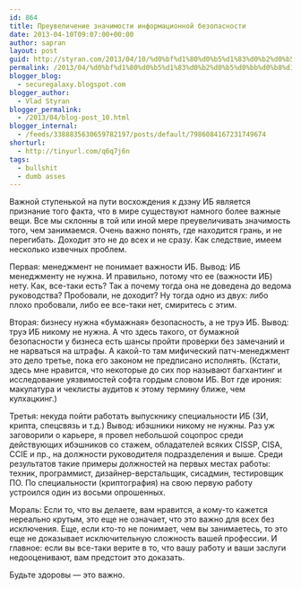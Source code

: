 ```yaml
---
id: 864
title: Преувеличение значимости информационной безопасности
date: 2013-04-10T09:07:00+00:00
author: sapran
layout: post
guid: http://styran.com/2013/04/10/%d0%bf%d1%80%d0%b5%d1%83%d0%b2%d0%b5%d0%bb%d0%b8%d1%87%d0%b5%d0%bd%d0%b8%d0%b5-%d0%b7%d0%bd%d0%b0%d1%87%d0%b8%d0%bc%d0%be%d1%81%d1%82%d0%b8-%d0%b8%d0%bd%d1%84%d0%be%d1%80%d0%bc%d0%b0%d1%86%d0%b8%d0%be/
permalink: /2013/04/%d0%bf%d1%80%d0%b5%d1%83%d0%b2%d0%b5%d0%bb%d0%b8%d1%87%d0%b5%d0%bd%d0%b8%d0%b5-%d0%b7%d0%bd%d0%b0%d1%87%d0%b8%d0%bc%d0%be%d1%81%d1%82%d0%b8-%d0%b8%d0%bd%d1%84%d0%be%d1%80%d0%bc%d0%b0%d1%86%d0%b8%d0%be/
blogger_blog:
  - securegalaxy.blogspot.com
blogger_author:
  - Vlad Styran
blogger_permalink:
  - /2013/04/blog-post_10.html
blogger_internal:
  - /feeds/3388835630659782197/posts/default/7986084167231749674
shorturl:
  - http://tinyurl.com/q6q7j6n
tags:
  - bullshit
  - dumb asses
---
```

Важной ступенькой на пути восхождения к дзэну ИБ является признание того факта, что в мире существуют намного более важные вещи. Все мы склонны в той или иной мере преувеличивать значимость того, чем занимаемся. Очень важно понять, где находится грань, и не перегибать. Доходит это не до всех и не сразу. Как следствие, имеем несколько извечных проблем.

Первая: менеджмент не понимает важности ИБ. Вывод: ИБ менеджменту не нужна. И правильно, потому что ее (важности ИБ) нету. Как, все-таки есть? Так а почему тогда она не доведена до ведома руководства? Пробовали, не доходит? Ну тогда одно из двух: либо плохо пробовали, либо ее все-таки нет, смиритесь с этим.

Вторая: бизнесу нужна &#171;бумажная&#187; безопасность, а не труэ ИБ. Вывод: труэ ИБ никому не нужна. А что здесь такого, от бумажной безопасности у бизнеса есть шансы пройти проверки без замечаний и не нарваться на штрафы. А какой-то там мифический патч-менеджмент это дело третье, пока его законом не предписано исполнять. (Кстати, здесь мне нравится, что некоторые до сих пор называют багхантинг и исследование уязвимостей софта гордым словом ИБ. Вот где ирония: макулатура и чеклисты аудитов к этому термину ближе, чем кулхацкинг.)

Третья: некуда пойти работать выпускнику специальности ИБ (ЗИ, крипта, спецсвязь и т.д.) Вывод: ибэшники никому не нужны. Раз уж заговорили о карьере, я провел небольшой соцопрос среди действующих ибэшников со стажем, обладателей всяких CISSP, CISA, CCIE и пр., на должности руководителя подразделения и выше. Среди результатов такие примеры должностей на первых местах работы: техник, программист, дизайнер-верстальщик, сисадмин, тестировщик ПО. По специальности (криптография) на свою первую работу устроился один из восьми опрошенных.

Мораль: Если то, что вы делаете, вам нравится, а кому-то кажется нереально крутым, это еще не означает, что это важно для всех без исключения. Еще, если кто-то не понимает, чем вы занимаетесь, то это еще не доказывает исключительную сложность вашей профессии. И главное: если вы все-таки верите в то, что вашу работу и ваши заслуги недооценивают, вам предстоит это доказать.

Будьте здоровы &#8212; это важно.

<div class="addtoany_share_save_container addtoany_content_bottom">
  <div class="a2a_kit a2a_kit_size_32 addtoany_list a2a_target" id="wpa2a_273">
    <a class="a2a_button_facebook" href="http://www.addtoany.com/add_to/facebook?linkurl=https%3A%2F%2Fblog.styran.com%2F2013%2F04%2F%25d0%25bf%25d1%2580%25d0%25b5%25d1%2583%25d0%25b2%25d0%25b5%25d0%25bb%25d0%25b8%25d1%2587%25d0%25b5%25d0%25bd%25d0%25b8%25d0%25b5-%25d0%25b7%25d0%25bd%25d0%25b0%25d1%2587%25d0%25b8%25d0%25bc%25d0%25be%25d1%2581%25d1%2582%25d0%25b8-%25d0%25b8%25d0%25bd%25d1%2584%25d0%25be%25d1%2580%25d0%25bc%25d0%25b0%25d1%2586%25d0%25b8%25d0%25be%2F&linkname=%D0%9F%D1%80%D0%B5%D1%83%D0%B2%D0%B5%D0%BB%D0%B8%D1%87%D0%B5%D0%BD%D0%B8%D0%B5%20%D0%B7%D0%BD%D0%B0%D1%87%D0%B8%D0%BC%D0%BE%D1%81%D1%82%D0%B8%20%D0%B8%D0%BD%D1%84%D0%BE%D1%80%D0%BC%D0%B0%D1%86%D0%B8%D0%BE%D0%BD%D0%BD%D0%BE%D0%B9%20%D0%B1%D0%B5%D0%B7%D0%BE%D0%BF%D0%B0%D1%81%D0%BD%D0%BE%D1%81%D1%82%D0%B8" title="Facebook" rel="nofollow" target="_blank"></a><a class="a2a_button_twitter" href="http://www.addtoany.com/add_to/twitter?linkurl=https%3A%2F%2Fblog.styran.com%2F2013%2F04%2F%25d0%25bf%25d1%2580%25d0%25b5%25d1%2583%25d0%25b2%25d0%25b5%25d0%25bb%25d0%25b8%25d1%2587%25d0%25b5%25d0%25bd%25d0%25b8%25d0%25b5-%25d0%25b7%25d0%25bd%25d0%25b0%25d1%2587%25d0%25b8%25d0%25bc%25d0%25be%25d1%2581%25d1%2582%25d0%25b8-%25d0%25b8%25d0%25bd%25d1%2584%25d0%25be%25d1%2580%25d0%25bc%25d0%25b0%25d1%2586%25d0%25b8%25d0%25be%2F&linkname=%D0%9F%D1%80%D0%B5%D1%83%D0%B2%D0%B5%D0%BB%D0%B8%D1%87%D0%B5%D0%BD%D0%B8%D0%B5%20%D0%B7%D0%BD%D0%B0%D1%87%D0%B8%D0%BC%D0%BE%D1%81%D1%82%D0%B8%20%D0%B8%D0%BD%D1%84%D0%BE%D1%80%D0%BC%D0%B0%D1%86%D0%B8%D0%BE%D0%BD%D0%BD%D0%BE%D0%B9%20%D0%B1%D0%B5%D0%B7%D0%BE%D0%BF%D0%B0%D1%81%D0%BD%D0%BE%D1%81%D1%82%D0%B8" title="Twitter" rel="nofollow" target="_blank"></a><a class="a2a_button_google_plus" href="http://www.addtoany.com/add_to/google_plus?linkurl=https%3A%2F%2Fblog.styran.com%2F2013%2F04%2F%25d0%25bf%25d1%2580%25d0%25b5%25d1%2583%25d0%25b2%25d0%25b5%25d0%25bb%25d0%25b8%25d1%2587%25d0%25b5%25d0%25bd%25d0%25b8%25d0%25b5-%25d0%25b7%25d0%25bd%25d0%25b0%25d1%2587%25d0%25b8%25d0%25bc%25d0%25be%25d1%2581%25d1%2582%25d0%25b8-%25d0%25b8%25d0%25bd%25d1%2584%25d0%25be%25d1%2580%25d0%25bc%25d0%25b0%25d1%2586%25d0%25b8%25d0%25be%2F&linkname=%D0%9F%D1%80%D0%B5%D1%83%D0%B2%D0%B5%D0%BB%D0%B8%D1%87%D0%B5%D0%BD%D0%B8%D0%B5%20%D0%B7%D0%BD%D0%B0%D1%87%D0%B8%D0%BC%D0%BE%D1%81%D1%82%D0%B8%20%D0%B8%D0%BD%D1%84%D0%BE%D1%80%D0%BC%D0%B0%D1%86%D0%B8%D0%BE%D0%BD%D0%BD%D0%BE%D0%B9%20%D0%B1%D0%B5%D0%B7%D0%BE%D0%BF%D0%B0%D1%81%D0%BD%D0%BE%D1%81%D1%82%D0%B8" title="Google+" rel="nofollow" target="_blank"></a><a class="a2a_button_linkedin" href="http://www.addtoany.com/add_to/linkedin?linkurl=https%3A%2F%2Fblog.styran.com%2F2013%2F04%2F%25d0%25bf%25d1%2580%25d0%25b5%25d1%2583%25d0%25b2%25d0%25b5%25d0%25bb%25d0%25b8%25d1%2587%25d0%25b5%25d0%25bd%25d0%25b8%25d0%25b5-%25d0%25b7%25d0%25bd%25d0%25b0%25d1%2587%25d0%25b8%25d0%25bc%25d0%25be%25d1%2581%25d1%2582%25d0%25b8-%25d0%25b8%25d0%25bd%25d1%2584%25d0%25be%25d1%2580%25d0%25bc%25d0%25b0%25d1%2586%25d0%25b8%25d0%25be%2F&linkname=%D0%9F%D1%80%D0%B5%D1%83%D0%B2%D0%B5%D0%BB%D0%B8%D1%87%D0%B5%D0%BD%D0%B8%D0%B5%20%D0%B7%D0%BD%D0%B0%D1%87%D0%B8%D0%BC%D0%BE%D1%81%D1%82%D0%B8%20%D0%B8%D0%BD%D1%84%D0%BE%D1%80%D0%BC%D0%B0%D1%86%D0%B8%D0%BE%D0%BD%D0%BD%D0%BE%D0%B9%20%D0%B1%D0%B5%D0%B7%D0%BE%D0%BF%D0%B0%D1%81%D0%BD%D0%BE%D1%81%D1%82%D0%B8" title="LinkedIn" rel="nofollow" target="_blank"></a><a class="a2a_dd addtoany_share_save" href="https://www.addtoany.com/share"></a>
  </div>
</div>